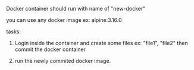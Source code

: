 Docker container should run with name of "new-docker"

you can use any docker image ex: alpine:3.16.0

tasks:
1. Login inside the container and create some files ex: "file1", "file2"
    then commit the docker container

2. run the newly commited docker image.
